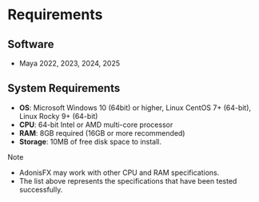# Requirements

## Software

- Maya 2022, 2023, 2024, 2025
<!-- - Houdini 18, 19, 20 -->

## System Requirements

- **OS**: Microsoft Windows 10 (64bit) or higher, Linux CentOS 7+ (64-bit), Linux Rocky 9+ (64-bit)
- **CPU**: 64-bit Intel or AMD multi-core processor
- **RAM**: 8GB required (16GB or more recommended)
- **Storage**: 10MB of free disk space to install.

> [!NOTE]
> - AdonisFX may work with other CPU and RAM specifications.
> - The list above represents the specifications that have been tested successfully.
